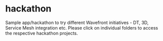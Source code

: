 # hackathon

Sample app/hackathon to try different Wavefront initiatives - DT, 3D, Service Mesh integration etc.
Please click on individual folders to access the respective hackathon projects.
